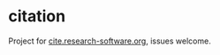 # citation
Project for [cite.research-software.org](https://cite.research-software.org), issues welcome.
